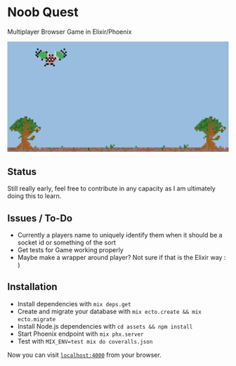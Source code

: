 # Noob Quest

Multiplayer Browser Game in Elixir/Phoenix

![Screenshot](noob_quest_screenshot.png "Screenshot 1")

## Status

Still really early, feel free to contribute in any capacity as I am ultimately doing this to learn.

## Issues / To-Do

- Currently a players name to uniquely identify them when it should be a socket id or something of the sort
- Get tests for Game working properly
- Maybe make a wrapper around player? Not sure if that is the Elixir way : )


## Installation

  * Install dependencies with `mix deps.get`
  * Create and migrate your database with `mix ecto.create && mix ecto.migrate`
  * Install Node.js dependencies with `cd assets && npm install`
  * Start Phoenix endpoint with `mix phx.server`
  * Test with `MIX_ENV=test mix do coveralls.json`

Now you can visit [`localhost:4000`](http://localhost:4000) from your browser.